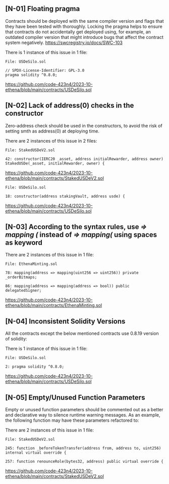 ## [N-01] Floating pragma

Contracts should be deployed with the same compiler version and flags that they have been tested with thoroughly. Locking the pragma helps to ensure that contracts do not accidentally get deployed using, for example, an outdated compiler version that might introduce bugs that affect the contract system negatively.
https://swcregistry.io/docs/SWC-103

There is 1 instance of this issue in 1 file:

    File: USDeSilo.sol	

    // SPDX-License-Identifier: GPL-3.0
    pragma solidity ^0.8.0;

https://github.com/code-423n4/2023-10-ethena/blob/main/contracts/USDeSilo.sol

## [N-02] Lack of address(0) checks in the constructor

Zero-address check should be used in the constructors, to avoid the risk of setting smth as address(0) at deploying time.

There are 2 instances of this issue in 2 files:

    File: StakedUSDeV2.sol	

    42: constructor(IERC20 _asset, address initialRewarder, address owner) StakedUSDe(_asset, initialRewarder, owner) {

https://github.com/code-423n4/2023-10-ethena/blob/main/contracts/StakedUSDeV2.sol

    File: USDeSilo.sol	

    18: constructor(address stakingVault, address usde) {

https://github.com/code-423n4/2023-10-ethena/blob/main/contracts/USDeSilo.sol

## [N-03] According to the syntax rules, use *=> mapping (* instead of *=> mapping(* using spaces as keyword

There are 2 instances of this issue in 1 file:

    File: EthenaMinting.sol

    78: mapping(address => mapping(uint256 => uint256)) private _orderBitmaps;

    86: mapping(address => mapping(address => bool)) public delegatedSigner;

https://github.com/code-423n4/2023-10-ethena/blob/main/contracts/EthenaMinting.sol

## [N-04] Inconsistent Solidity Versions

All the contracts except the below mentioned contracts use 0.8.19 version of solidity:

There is 1 instance of this issue in 1 file:

    File: USDeSilo.sol	

    2: pragma solidity ^0.8.0;

https://github.com/code-423n4/2023-10-ethena/blob/main/contracts/USDeSilo.sol

## [N-05] Empty/Unused Function Parameters

Empty or unused function parameters should be commented out as a better and declarative way to silence runtime warning messages. As an example, the following function may have these parameters refactored to:

There are 2 instances of this issue in 1 file:

    File: StakedUSDeV2.sol	

    245: function _beforeTokenTransfer(address from, address to, uint256) internal virtual override {

    257: function renounceRole(bytes32, address) public virtual override {

https://github.com/code-423n4/2023-10-ethena/blob/main/contracts/StakedUSDeV2.sol